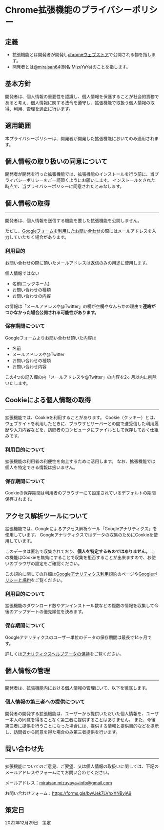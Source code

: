 # Chrome拡張機能のプライバシーポリシー

## 定義
- 拡張機能とは開発者が開発し[chromeウェブストア](https://chrome.google.com/webstore)で公開される物を指します。
- 開発者とは[@miraisan64](https://twitter.com/miraisan64)(別名:MizuYaYa)のことを指します。

## 基本方針
開発者は、個人情報の重要性を認識し、個人情報を保護することが社会的責務であると考え、個人情報に関する法令を遵守し、拡張機能で取扱う個人情報の取得、利用、管理を適正に行います。

## 適用範囲
本プライバシーポリシーは、開発者が開発した拡張機能においてのみ適用されます。

## 個人情報の取り扱いの同意について
開発者が開発を行った拡張機能では、拡張機能のインストールを行う前に、当プライバシーポリシーをご一読頂くようにお願いします。
インストールをされた時点で、当プライバシーポリシーに同意されたとみなします。

## 個人情報の取得
***
開発者は、個人情報を送信する機能を要した拡張機能を公開しません。

ただし、[Googleフォームを利用したお問い合わせ](https://forms.gle/bwUek7LVhxXNByjA9)の際にはメールアドレスを入力していただく場合があります。

### 利用目的
お問い合わせの際に頂いたメールアドレスは返信のみの用途に使用します。

個人情報ではない
- 名前(ニックネーム)
- お問い合わせの種類
- お問い合わせの内容

の情報は「メールアドレスや@Twitter」の欄が空欄やなんらかの理由で**連絡がつかなかった場合公開される可能性があります。**

### 保存期間について
Googleフォームよりお問い合わせ頂いた内容は
- 名前
- メールアドレスや@Twitter
- お問い合わせの種類
- お問い合わせ内容

この4つの記入欄の内「メールアドレスや@Twitter」の内容を2ヶ月以内に削除いたします。

## Cookieによる個人情報の取得
***
拡張機能では、Cookieを利用することがあります。
Cookie（クッキー）とは、ウェブサイトを利用したときに、ブラウザとサーバーとの間で送受信した利用履歴や入力内容などを、訪問者のコンピュータにファイルとして保存しておく仕組みです。

### 利用目的について
拡張機能の利用者の利便性を向上するために活用します。
なお、拡張機能では個人を特定できる情報は扱いません。

### 保存期間について
Cookieの保存期間は利用者のブラウザーにて設定されているデフォルトの期間保存されます。

## アクセス解析ツールについて
拡張機能では、Googleによるアクセス解析ツール「Googleアナリティクス」を使用しています。
Googleアナリティクスではデータの収集のためにCookieを使用しています。

このデータは匿名で収集されており、**個人を特定するものではありません。**
この機能はCookieを無効にすることで収集を拒否することが出来ますので、お使いのブラウザの設定をご確認ください。

この規約に関しての詳細は[Googleアナリティクス利用規約](https://marketingplatform.google.com/about/analytics/terms/jp/)のページや[Googleポリシーと規約](https://policies.google.com/technologies/ads)をご覧ください。

### 利用目的について
拡張機能のダウンロード数やアンインストール数などの複数の情報を収集して今後のアップデートの優先順位を決めます。

### 保存期間について
Googleアナリティクスのユーザー単位のデータの保存期間は最長で14ヶ月です。

詳しくは[アナリティクスヘルプデータの保持](https://support.google.com/analytics/answer/7667196)をご覧ください。

## 個人情報の管理
***
開発者は、拡張機能内における個人情報の管理にいて、以下を徹底します。

### 個人情報の第三者への提供について
開発者の開発する拡張機能は、ユーザーから提供いただいた個人情報を、ユーザー本人の同意を得ることなく第三者に提供することはありません。
また、今後第三者に提供を行うことになった場合には、提供する情報と提供目的などを提示し、訪問者から同意を得た場合のみ第三者提供を行います。

## 問い合わせ先
***
拡張機能についてのご意見、ご要望、又は個人情報の取扱いに関しては、下記のメールアドレスやフォームにてお問い合わせください。

メールアドレス：miraisan.mizuyaya+info@gmail.com

お問い合わせフォーム：https://forms.gle/bwUek7LVhxXNByjA9

## 策定日
2022年12月29日　策定  
